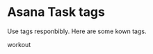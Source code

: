 # Asana Task tags

Use tags responbibly. Here are some kown tags.


<span class="tag asana-blue">workout</span>

